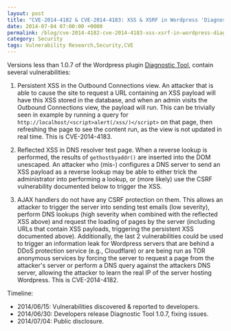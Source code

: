 ```yaml
---
layout: post
title: "CVE-2014-4182 & CVE-2014-4183: XSS & XSRF in Wordpress 'Diagnostic Tool' Plugin"
date: 2014-07-04 07:00:00 +0000
permalink: /blog/cve-2014-4182-cve-2014-4183-xss-xsrf-in-wordpress-diagnostic-tool-plugin/
category: Security
tags: Vulnerability Research,Security,CVE
---
```

Versions less than 1.0.7 of the Wordpress plugin [Diagnostic Tool](https://wordpress.org/plugins/diagnostic-tool/), contain several vulnerabilities:

1. Persistent XSS in the Outbound Connections view.  An attacker that is able to cause the site to request a URL containing an XSS payload will have this XSS stored in the database, and when an admin visits the Outbound Connections view, the payload will run.  This can be trivially seen in example by running a query for `http://localhost/<script>alert(/xss/)</script>` on that page, then refreshing the page to see the content run, as the view is not updated in real time.  This is CVE-2014-4183.

2. Reflected XSS in DNS resolver test page.  When a reverse lookup is performed, the results of `gethostbyaddr()` are inserted into the DOM unescaped.  An attacker who (mis-) configures a DNS server to send an XSS payload as a reverse lookup may be able to either trick the administrator into performing a lookup, or (more likely) use the CSRF vulnerability documented below to trigger the XSS.

3. AJAX handlers do not have any CSRF protection on them.  This allows an attacker to trigger the server into sending test emails (low severity), perform DNS lookups (high severity when combined with the reflected XSS above) and request the loading of pages by the server (including URLs that contain XSS payloads, triggering the persistent XSS documented above).  Additionally, the last 2 vulnerabilities could be used to trigger an information leak for Wordpress servers that are behind a DDoS protection service (e.g., Cloudflare) or are being run as TOR anonymous services by forcing the server to request a page from the attacker's server or perform a DNS query against the attackers DNS server, allowing the attacker to learn the real IP of the server hosting Wordpress.  This is CVE-2014-4182.

Timeline:

- 2014/06/15: Vulnerabilities discovered & reported to developers.
- 2014/06/30: Developers release Diagnostic Tool 1.0.7, fixing issues.
- 2014/07/04: Public disclosure.

